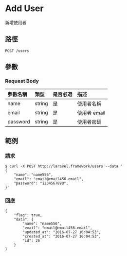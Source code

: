 # Add User

新增使用者

## 路徑

```
POST /users
```

## 參數

### Request Body

| 參數名稱 | 類型 | 是否必選 | 描述 |
| :--- | :--- | :--- | :--- |
| name | string | 是 | 使用者名稱 |
| email | string | 是 | 使用者 email |
| password | string | 是 | 使用者密碼 |

## 範例

### 請求

```
$ curl -X POST http://laravel.framework/users --data '
{
    "name": "name556",
    "email": "email@email456.email",
    "password": "1234567890",
}'
```

### 回應

```
{
    "flag": true,
    "data": {
        "name": "name556",
        "email": "email@email456.email",
        "updated_at": "2016-07-27 10:04:53",
        "created_at": "2016-07-27 10:04:53",
        "id": 26
    }
}
```

